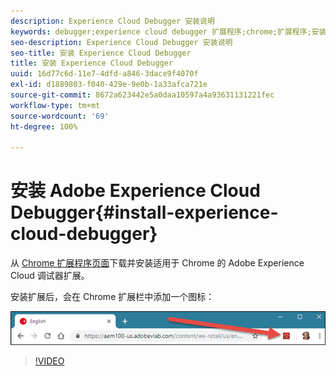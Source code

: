 ```yaml
---
description: Experience Cloud Debugger 安装说明
keywords: debugger;experience cloud debugger 扩展程序;chrome;扩展程序;安装
seo-description: Experience Cloud Debugger 安装说明
seo-title: 安装 Experience Cloud Debugger
title: 安装 Experience Cloud Debugger
uuid: 16d77c6d-11e7-4dfd-a846-3dace9f4070f
exl-id: d1889803-f040-429e-9e0b-1a33afca721e
source-git-commit: 8672a623442e5a0daa10597a4a93631131221fec
workflow-type: tm+mt
source-wordcount: '69'
ht-degree: 100%

---
```


# 安装 Adobe Experience Cloud Debugger{#install-experience-cloud-debugger}

从 [Chrome 扩展程序页面](https://chrome.google.com/webstore/detail/adobe-experience-cloud-de/ocdmogmohccmeicdhlhhgepeaijenapj)下载并安装适用于 Chrome 的 Adobe Experience Cloud 调试器扩展。

安装扩展后，会在 Chrome 扩展栏中添加一个图标：

![](assets/start-icon.jpg)

>[!VIDEO](https://video.tv.adobe.com/v/23114t2/)
